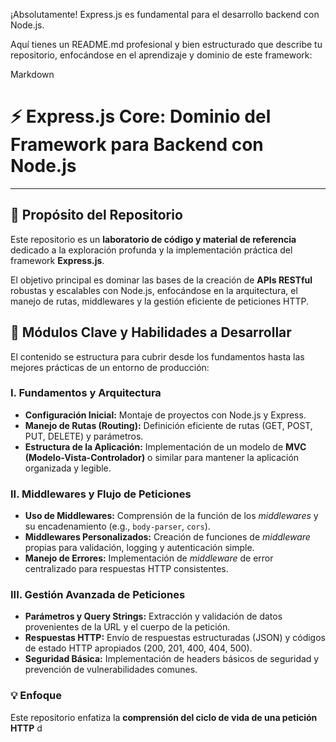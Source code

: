 ¡Absolutamente! Express.js es fundamental para el desarrollo backend con Node.js.

Aquí tienes un README.md profesional y bien estructurado que describe tu repositorio, enfocándose en el aprendizaje y dominio de este framework:

Markdown

# ⚡ Express.js Core: Dominio del Framework para Backend con Node.js

---

## 🎯 Propósito del Repositorio

Este repositorio es un **laboratorio de código y material de referencia** dedicado a la exploración profunda y la implementación práctica del framework **Express.js**.

El objetivo principal es dominar las bases de la creación de **APIs RESTful** robustas y escalables con Node.js, enfocándose en la arquitectura, el manejo de rutas, middlewares y la gestión eficiente de peticiones HTTP.

## 🚀 Módulos Clave y Habilidades a Desarrollar

El contenido se estructura para cubrir desde los fundamentos hasta las mejores prácticas de un entorno de producción:

### I. Fundamentos y Arquitectura

* **Configuración Inicial:** Montaje de proyectos con Node.js y Express.
* **Manejo de Rutas (Routing):** Definición eficiente de rutas (GET, POST, PUT, DELETE) y parámetros.
* **Estructura de la Aplicación:** Implementación de un modelo de **MVC (Modelo-Vista-Controlador)** o similar para mantener la aplicación organizada y legible.

### II. Middlewares y Flujo de Peticiones

* **Uso de Middlewares:** Comprensión de la función de los *middlewares* y su encadenamiento (e.g., `body-parser`, `cors`).
* **Middlewares Personalizados:** Creación de funciones de *middleware* propias para validación, logging y autenticación simple.
* **Manejo de Errores:** Implementación de *middleware* de error centralizado para respuestas HTTP consistentes.

### III. Gestión Avanzada de Peticiones

* **Parámetros y Query Strings:** Extracción y validación de datos provenientes de la URL y el cuerpo de la petición.
* **Respuestas HTTP:** Envío de respuestas estructuradas (JSON) y códigos de estado HTTP apropiados (200, 201, 400, 404, 500).
* **Seguridad Básica:** Implementación de headers básicos de seguridad y prevención de vulnerabilidades comunes.

### 💡 Enfoque

Este repositorio enfatiza la **comprensión del ciclo de vida de una petición HTTP** d